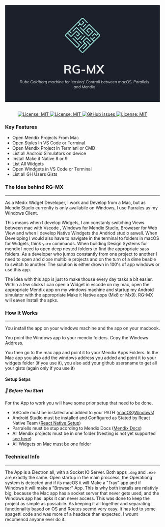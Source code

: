  <img  align="center" alt="headerIMG" src="./github-images/Header.png" target="_blank" />
  <br/>  <br/>
<p align="center">
  <a href="">
    <img alt="License: MIT" src="https://img.shields.io/badge/Status-Beta-blue?style=for-the-badge" target="_blank" />
  </a>
  <a href="">
    <img alt="License: MIT" src="https://img.shields.io/github/issues/ahwelgemoed/rg-mx?style=for-the-badge" target="_blank" />
  </a>
  <a href="">
    <img alt="GitHub issues" src="https://img.shields.io/github/release/ahwelgemoed/rg-mx?style=for-the-badge" target="_blank" />
  </a>
  <a href="/LICENSE">
    <img alt="License: MIT" src="https://img.shields.io/badge/license-Apache%202.0-orange.svg?style=for-the-badge" target="_blank" />
  </a>
  <br/>
</p>
<h3>Key Features</h3>

- Open Mendix Projects From Mac
- Open Styles In VS Code or Terminal
- Open Mendix Project in Termianl or CMD
- List all Android Simulators on device
- Install Make it Native 8 or 9
- List All Widgets
- Open Windgets in VS Code or Terminal
- List all GH Users Gists

<h3>The Idea behind RG-MX</h3>
<hr/>
As a Medix Widget Developer, I work and Develop from a Mac, but as Mendix Studio currenlty is only availabile on Windows, I use Parrales as my Windows Client.

This means when I develop Widgets, I am constanly switching Views between mac with Vscode , Windows for Mendix Studio, Broweser for Web View and when I develop Native Windgets the Andriod studio aswell. When Developing I would also have to navigate in the terminal to folders in macOS for Widgets, think `yarn` commands. When building Design Systems for mendix I need to open deep nested folders to find the appropriate sass folders. As a developer who jumps constantly from one project to another I need to open and close multibile projects and on the turn of a dime beable to switch to another. The sulution is either drown in 100's of app windows or use this app.

The idea with this app is just to make thouse every day tasks a bit easier. Within a few clicks I can open a Widget in vscode on my mac, open the appropriate Mendix app on my windows machine and startup my Android simulator with the appropriate Make it Native apps (Mx8 or Mx9). RG-MX will eaven Install the apks.

<h3>How It Works</h3>
<hr/>
You install the app on your windows machine and the app on your macbook.

You point the Windows app to your mendix folders. Copy the Windows Address.

You then go to the mac app and point it to your Mendix Apps Folders. In the Mac app you also add the windows address you added and point it to your widgets folder (if you use it), you also add your github usersname to get all your gists (again only if you use it)

<h4>Setup Setps</h4>
<h5>🛑 Before You Start</h5>

For the App to work you will have some prior setup that need to be done.

- VSCode must be installed and added to your PATH ([macOS](https://code.visualstudio.com/docs/setup/mac#_launching-from-the-command-line)/[Windows](https://code.visualstudio.com/docs/setup/windows#_installation))
- Android Studio must be installed and Configured as Stated by React Native Team ([React Native Setup](https://reactnative.dev/docs/environment-setup#installing-dependencies))
- Parralells must be stup acording to Mendix Docs ([Mendix Docs](https://docs.mendix.com/howto/mobile/using-mendix-studio-pro-on-a-mac))
- All Mendix projects must be in one folder (Nesting is not yet supported [see here](https://github.com/ahwelgemoed/rg-mx/projects/1#card-54876549))
- All Widgets on Mac must be one folder

<h3>Technical Info</h3>
<hr/>

The App is a Electron all, with a Socket IO Server.
Both apps `.dmg` and `.exe` are exactly the same. Open startup in the main proccess, the Operationg system is detected and if its macOS it will Make a "Tray" app and if Windows it will make a "Browser" App. This is why both installs are relativly big, because the Mac app has a socket server that never gets used, and the Windows app has .apks it can never access. This was done to keep the project as simple as possabile. As keeping it all together and separating functionailty based on OS and Routes seemd very easy. It has led to some spagetti code and was more of a headace than expected, I wount recomencd anyone ever do it.
